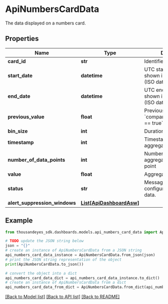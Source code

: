 # ApiNumbersCardData

The data displayed on a numbers card.

## Properties

Name | Type | Description | Notes
------------ | ------------- | ------------- | -------------
**card_id** | **str** | Identifier of the card. | [optional] 
**start_date** | **datetime** | UTC start date of the data shown in the API output (ISO date-time format). | [optional] 
**end_date** | **datetime** | UTC end date of the data shown in the API output (ISO date-time format). | [optional] 
**previous_value** | **float** | Previous value if &#x60;compareToPreviousValue &#x3D;&#x3D; true&#x60; in configuration. | [optional] 
**bin_size** | **int** | Duration of each bin. | [optional] 
**timestamp** | **int** | Timestamp of the aggregated data point. | [optional] 
**number_of_data_points** | **int** | Number of points aggregated into the data point | [optional] 
**value** | **float** | Aggregated value. | [optional] 
**status** | **str** | Message for not fully configured card or no data. | [optional] 
**alert_suppression_windows** | [**List[ApiDashboardAsw]**](ApiDashboardAsw.md) |  | [optional] 

## Example

```python
from thousandeyes_sdk.dashboards.models.api_numbers_card_data import ApiNumbersCardData

# TODO update the JSON string below
json = "{}"
# create an instance of ApiNumbersCardData from a JSON string
api_numbers_card_data_instance = ApiNumbersCardData.from_json(json)
# print the JSON string representation of the object
print(ApiNumbersCardData.to_json())

# convert the object into a dict
api_numbers_card_data_dict = api_numbers_card_data_instance.to_dict()
# create an instance of ApiNumbersCardData from a dict
api_numbers_card_data_from_dict = ApiNumbersCardData.from_dict(api_numbers_card_data_dict)
```
[[Back to Model list]](../README.md#documentation-for-models) [[Back to API list]](../README.md#documentation-for-api-endpoints) [[Back to README]](../README.md)


